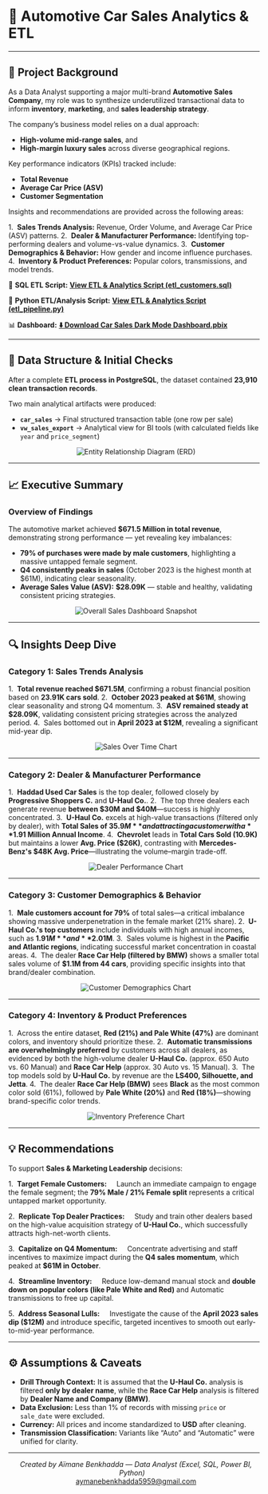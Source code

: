 # 🚗 Automotive Car Sales Analytics & ETL

---

## 📘 Project Background

As a Data Analyst supporting a major multi-brand **Automotive Sales Company**, my role was to synthesize underutilized transactional data to inform **inventory**, **marketing**, and **sales leadership strategy**.

The company’s business model relies on a dual approach:
* **High-volume mid-range sales**, and
* **High-margin luxury sales**
across diverse geographical regions.

Key performance indicators (KPIs) tracked include:
* **Total Revenue**
* **Average Car Price (ASV)**
* **Customer Segmentation**

Insights and recommendations are provided across the following areas:

1.  **Sales Trends Analysis:** Revenue, Order Volume, and Average Car Price (ASV) patterns.
2.  **Dealer & Manufacturer Performance:** Identifying top-performing dealers and volume-vs-value dynamics.
3.  **Customer Demographics & Behavior:** How gender and income influence purchases.
4.  **Inventory & Product Preferences:** Popular colors, transmissions, and model trends.

🔗 **SQL ETL Script:**
**[View ETL & Analytics Script (etl\_customers.sql)](https://github.com/aymaneben595/Automotive-Car-Sales-Analytics-ETL-/blob/b95acd9c102d59b0a3d4ecc820e2744f814c451d/Car%20Sales%20Project/VSCode%2C%20SQL%20%26%20Python/SQL/etl_customers.sql)**

🐍 **Python ETL/Analysis Script:**
**[View ETL & Analytics Script (etl\_pipeline.py)](https://github.com/aymaneben595/Automotive-Car-Sales-Analytics-ETL-/blob/91aa422c8a860525c715f1fa89fa657c7a17abad/VSCode%2C%20SQL%20%26%20Python/Python/etl_pipeline.py)**

📊 **Dashboard:**
**[⬇️ Download Car Sales Dark Mode Dashboard.pbix](https://github.com/aymaneben595/Automotive-Car-Sales-Analytics-ETL-/raw/ff5795cbf8b7f39ac0d61cc357a358097059f840/Power%20Bi/Car%20Sales%20Dark%20Mode%20Dashboard.pbix)**

---

## 🧩 Data Structure & Initial Checks

After a complete **ETL process in PostgreSQL**, the dataset contained **23,910 clean transaction records**.

Two main analytical artifacts were produced:
* **`car_sales`** → Final structured transaction table (one row per sale)
* **`vw_sales_export`** → Analytical view for BI tools (with calculated fields like `year` and `price_segment`)

<p align="center">
  <img src="Images/car_sales_erd.png" alt="Entity Relationship Diagram (ERD)">
</p>

---

## 📈 Executive Summary

### Overview of Findings

The automotive market achieved **$671.5 Million in total revenue**, demonstrating strong performance — yet revealing key imbalances:

* **79% of purchases were made by male customers**, highlighting a massive untapped female segment.
* **Q4 consistently peaks in sales** (October 2023 is the highest month at $61M), indicating clear seasonality.
* **Average Sales Value (ASV):** **$28.09K** — stable and healthy, validating consistent pricing strategies.

<p align="center">
  <img src="Images/dash.PNG" alt="Overall Sales Dashboard Snapshot">
</p>

---

## 🔍 Insights Deep Dive

### **Category 1: Sales Trends Analysis**

1.  **Total revenue reached $671.5M**, confirming a robust financial position based on **23.91K cars sold**.
2.  **October 2023 peaked at $61M**, showing clear seasonality and strong Q4 momentum.
3.  **ASV remained steady at $28.09K**, validating consistent pricing strategies across the analyzed period.
4.  Sales bottomed out in **April 2023 at $12M**, revealing a significant mid-year dip.

<p align="center">
  <img src="Images/over.PNG" alt="Sales Over Time Chart">
</p>

---

### **Category 2: Dealer & Manufacturer Performance**

1.  **Haddad Used Car Sales** is the top dealer, followed closely by **Progressive Shoppers C.** and **U-Haul Co.**.
2.  The top three dealers each generate revenue **between $30M and $40M**—success is highly concentrated.
3.  **U-Haul Co.** excels at high-value transactions (filtered only by dealer), with **Total Sales of $35.9M** and attracting a customer with a **$1.91 Million Annual Income**.
4.  **Chevrolet** leads in **Total Cars Sold (10.9K)** but maintains a lower **Avg. Price ($26K)**, contrasting with **Mercedes-Benz's $48K Avg. Price**—illustrating the volume–margin trade-off.

<p align="center">
  <img src="Images/dealer.PNG" alt="Dealer Performance Chart">
</p>

---

### **Category 3: Customer Demographics & Behavior**

1.  **Male customers account for 79%** of total sales—a critical imbalance showing massive underpenetration in the female market (21% share).
2.  **U-Haul Co.'s top customers** include individuals with high annual incomes, such as **$1.91M** and **$2.01M**.
3.  Sales volume is highest in the **Pacific and Atlantic regions**, indicating successful market concentration in coastal areas.
4.  The dealer **Race Car Help (filtered by BMW)** shows a smaller total sales volume of **$1.1M from 44 cars**, providing specific insights into that brand/dealer combination.

<p align="center">
  <img src="Images/dash2.PNG" alt="Customer Demographics Chart">
</p>

---

### **Category 4: Inventory & Product Preferences**

1.  Across the entire dataset, **Red (21%) and Pale White (47%)** are dominant colors, and inventory should prioritize these.
2.  **Automatic transmissions are overwhelmingly preferred** by customers across all dealers, as evidenced by both the high-volume dealer **U-Haul Co.** (approx. 650 Auto vs. 60 Manual) and **Race Car Help** (approx. 30 Auto vs. 15 Manual).
3.  The top models sold by **U-Haul Co.** by revenue are the **LS400, Silhouette, and Jetta**.
4.  The dealer **Race Car Help (BMW)** sees **Black** as the most common color sold (61%), followed by **Pale White (20%)** and **Red (18%)**—showing brand-specific color trends.

<p align="center">
  <img src="Images/dash3.PNG" alt="Inventory Preference Chart">
</p>

---

## 💡 Recommendations

To support **Sales & Marketing Leadership** decisions:

1.  **Target Female Customers:**
    Launch an immediate campaign to engage the female segment; the **79% Male / 21% Female split** represents a critical untapped market opportunity.

2.  **Replicate Top Dealer Practices:**
    Study and train other dealers based on the high-value acquisition strategy of **U-Haul Co.**, which successfully attracts high-net-worth clients.

3.  **Capitalize on Q4 Momentum:**
    Concentrate advertising and staff incentives to maximize impact during the **Q4 sales momentum**, which peaked at **$61M in October**.

4.  **Streamline Inventory:**
    Reduce low-demand manual stock and **double down on popular colors (like Pale White and Red)** and Automatic transmissions to free up capital.

5.  **Address Seasonal Lulls:**
    Investigate the cause of the **April 2023 sales dip ($12M)** and introduce specific, targeted incentives to smooth out early-to-mid-year performance.

---

## ⚙️ Assumptions & Caveats

* **Drill Through Context:** It is assumed that the **U-Haul Co.** analysis is filtered **only by dealer name**, while the **Race Car Help** analysis is filtered by **Dealer Name and Company (BMW)**.
* **Data Exclusion:** Less than 1% of records with missing `price` or `sale_date` were excluded.
* **Currency:** All prices and income standardized to **USD** after cleaning.
* **Transmission Classification:** Variants like “Auto” and “Automatic” were unified for clarity.

---

<p align="center">
  <i>Created by Aïmane Benkhadda — Data Analyst (Excel, SQL, Power BI, Python)</i>
  <br>
  <a href="mailto:aymanebenkhadda5959@gmail.com">aymanebenkhadda5959@gmail.com</a>
</p>
